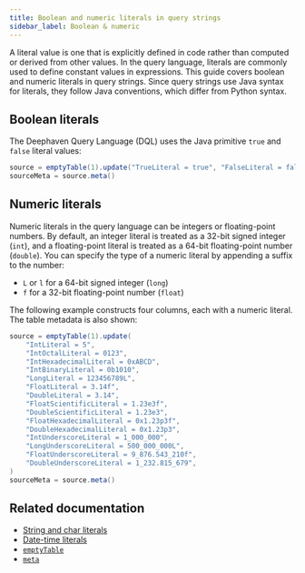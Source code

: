 ```yaml
---
title: Boolean and numeric literals in query strings
sidebar_label: Boolean & numeric
---
```


A literal value is one that is explicitly defined in code rather than computed or derived from other values. In the query language, literals are commonly used to define constant values in expressions. This guide covers boolean and numeric literals in query strings. Since query strings use Java syntax for literals, they follow Java conventions, which differ from Python syntax.

## Boolean literals

The Deephaven Query Language (DQL) uses the Java primitive `true` and `false` literal values:

```groovy order=source,sourceMeta
source = emptyTable(1).update("TrueLiteral = true", "FalseLiteral = false")
sourceMeta = source.meta()
```

## Numeric literals

Numeric literals in the query language can be integers or floating-point numbers. By default, an integer literal is treated as a 32-bit signed integer (`int`), and a floating-point literal is treated as a 64-bit floating-point number (`double`). You can specify the type of a numeric literal by appending a suffix to the number:

- `L` or `l` for a 64-bit signed integer (`long`)
- `f` for a 32-bit floating-point number (`float`)

The following example constructs four columns, each with a numeric literal. The table metadata is also shown:

```groovy order=source,sourceMeta
source = emptyTable(1).update(
    "IntLiteral = 5",
    "IntOctalLiteral = 0123",
    "IntHexadecimalLiteral = 0xABCD",
    "IntBinaryLiteral = 0b1010",
    "LongLiteral = 123456789L",
    "FloatLiteral = 3.14f",
    "DoubleLiteral = 3.14",
    "FloatScientificLiteral = 1.23e3f",
    "DoubleScientificLiteral = 1.23e3",
    "FloatHexadecimalLiteral = 0x1.23p3f",
    "DoubleHexadecimalLiteral = 0x1.23p3",
    "IntUnderscoreLiteral = 1_000_000",
    "LongUnderscoreLiteral = 500_000_000L",
    "FloatUnderscoreLiteral = 9_876.543_210f",
    "DoubleUnderscoreLiteral = 1_232.815_679",
)
sourceMeta = source.meta()
```

## Related documentation

- [String and char literals](./string-char-literals.md)
- [Date-time literals](./date-time-literals.md)
- [`emptyTable`](../reference/table-operations/create/emptyTable.md)
- [`meta`](../reference/table-operations/metadata/meta.md)
